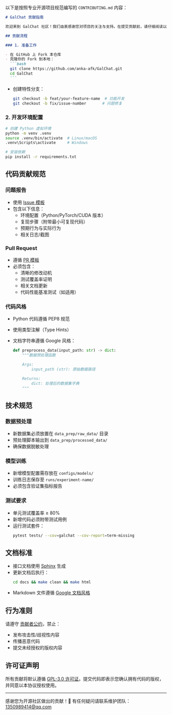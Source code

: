 以下是按照专业开源项目规范编写的 `CONTRIBUTING.md` 内容：

````markdown
# GalChat 贡献指南

欢迎来到 GalChat 社区！我们由衷感谢您对项目的关注与支持。在提交贡献前，请仔细阅读以下指南。

## 贡献流程

### 1. 准备工作

- 在 GitHub 上 Fork 本仓库
- 克隆你的 Fork 到本地：
  ```bash
  git clone https://github.com/anka-afk/GalChat.git
  cd GalChat
  ```
````

- 创建特性分支：
  ```bash
  git checkout -b feat/your-feature-name  # 功能开发
  git checkout -b fix/issue-number       # 问题修复
  ```

### 2. 开发环境配置

```bash
# 创建 Python 虚拟环境
python -m venv .venv
source .venv/bin/activate  # Linux/macOS
.venv\Scripts\activate     # Windows

# 安装依赖
pip install -r requirements.txt
```

## 代码贡献规范

### 问题报告

- 使用 [Issue 模板](.github/ISSUE_TEMPLATE/bug_report.md)
- 包含以下信息：
  - 环境配置（Python/PyTorch/CUDA 版本）
  - 复现步骤（附带最小可复现代码）
  - 预期行为与实际行为
  - 相关日志/截图

### Pull Request

- 遵循 [PR 模板](.github/PULL_REQUEST_TEMPLATE.md)
- 必须包含：
  - 清晰的修改动机
  - 测试覆盖率证明
  - 相关文档更新
  - 代码性能基准测试（如适用）

### 代码风格

- Python 代码遵循 PEP8 规范
- 使用类型注解（Type Hints）
- 文档字符串遵循 Google 风格：

  ```python
  def preprocess_data(input_path: str) -> dict:
      """数据预处理函数

      Args:
          input_path (str): 原始数据路径

      Returns:
          dict: 处理后的数据集字典
      """
  ```

## 技术规范

### 数据预处理

- 新数据集必须放置在 `data_prep/raw_data/` 目录
- 预处理脚本输出到 `data_prep/processed_data/`
- 确保数据脱敏处理

### 模型训练

- 新增模型配置需存放在 `configs/models/`
- 训练日志保存至 `runs/experiment-name/`
- 必须包含验证集指标报告

### 测试要求

- 单元测试覆盖率 ≥ 80%
- 新增代码必须附带测试用例
- 运行测试套件：
  ```bash
  pytest tests/ --cov=galchat --cov-report=term-missing
  ```

## 文档标准

- 接口文档使用 [Sphinx](https://www.sphinx-doc.org/) 生成
- 更新文档后执行：
  ```bash
  cd docs && make clean && make html
  ```
- Markdown 文件遵循 [Google 文档风格](https://github.com/google/styleguide)

## 行为准则

请遵守 [贡献者公约](.github/CODE_OF_CONDUCT.md)，禁止：

- 发布攻击性/歧视性内容
- 传播恶意代码
- 提交未经授权的版权内容

## 许可证声明

所有贡献将默认遵循 [GPL-3.0 许可证](LICENSE)。提交代码即表示您确认拥有代码的版权，并同意以本协议授权使用。

---

感谢您为开源社区做出的贡献！🎉 有任何疑问请联系维护团队：1350989414@qq.com
